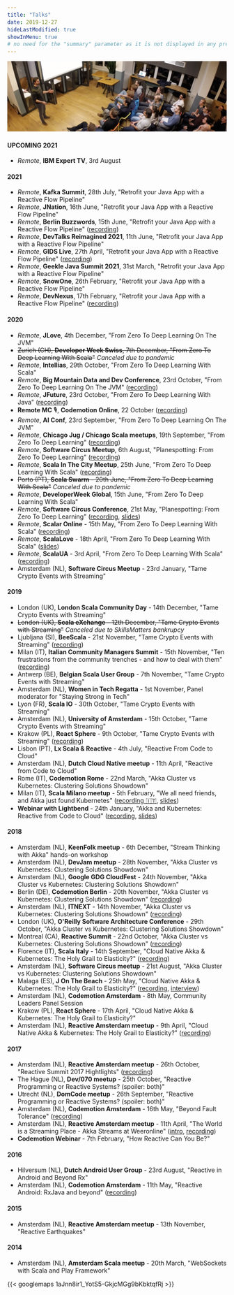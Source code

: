 ```yaml
---
title: "Talks"
date: 2019-12-27
hideLastModified: true
showInMenu: true
# no need for the "summary" parameter as it is not displayed in any previews
---
```


![Reactive Meetup](reactive-meetup-wework.jpg)

#### UPCOMING 2021

* *Remote*, **IBM Expert TV**, 3rd August

#### 2021

* *Remote*, **Kafka Summit**, 28th July, "Retrofit your Java App with a Reactive Flow Pipeline"
* *Remote*, **JNation**, 16th June, "Retrofit your Java App with a Reactive Flow Pipeline"
* *Remote*, **Berlin Buzzwords**, 15th June, "Retrofit your Java App with a Reactive Flow Pipeline" ([recording](https://www.youtube.com/watch?v=KRIJ0LXFnDA))
* *Remote*, **DevTalks Reimagined 2021**, 11th June, "Retrofit your Java App with a Reactive Flow Pipeline"
* *Remote*, **GIDS Live**, 27th April, "Retrofit your Java App with a Reactive Flow Pipeline" ([recording](https://www.youtube.com/watch?v=ZDTpm05otXk))
* *Remote*, **Geekle Java Summit 2021**, 31st March, "Retrofit your Java App with a Reactive Flow Pipeline"
* *Remote*, **SnowOne**, 26th February, "Retrofit your Java App with a Reactive Flow Pipeline"   
* *Remote*, **DevNexus**, 17th February, "Retrofit your Java App with a Reactive Flow Pipeline" ([recording](https://www.youtube.com/watch?v=mF7YKeXv7LU))

#### 2020

* *Remote*, **JLove**, 4th December, "From Zero To Deep Learning On The JVM"
* ~~Zurich (CH), **Developer Week Swiss**, 7th December, "From Zero To Deep Learning With Scala"~~  *Canceled due to pandemic*
* *Remote*, **Intellias**, 29th October, "From Zero To Deep Learning With Scala"
* *Remote*, **Big Mountain Data and Dev Conference**, 23rd October, "From Zero To Deep Learning On The JVM" ([recording](https://www.youtube.com/watch?v=Pteq7lq3z_E))
* *Remote*, **JFuture**, 23rd October, "From Zero To Deep Learning With Java" ([recording](https://www.youtube.com/watch?v=yo-mSk7ukkc))
* **Remote MC** 🎙, **Codemotion Online**, 22 October ([recording](https://vimeo.com/475399236))
* *Remote*, **AI Conf**, 23rd September, "From Zero To Deep Learning On The JVM"
* *Remote*, **Chicago Jug / Chicago Scala meetups**, 19th September, "From Zero To Deep Learning" ([recording](https://youtu.be/j2llvhV7cik))
* *Remote*, **Software Circus Meetup**, 6th August, "Planespotting: From Zero To Deep Learning" ([recording](https://t.co/sTqIUJtreC))
* *Remote*, **Scala In The City Meetup**, 25th June, "From Zero To Deep Learning With Scala" ([recording](https://www.youtube.com/watch?v=HQJgE1p2SG0))
* ~~Porto (PT), **Scala Swarm** - 20th June, "From Zero To Deep Learning With Scala"~~ *Canceled due to pandemic*
* *Remote*, **DeveloperWeek Global**, 15th June, "From Zero To Deep Learning With Scala"
* *Remote*, **Software Circus Conference**, 21st May, "Planespotting: From Zero To Deep Learning" ([recording](https://www.youtube.com/watch?v=genol6uZwe4), [slides](https://www.slideshare.net/FabioTiriticco/planespotting-from-zero-to-deep-learning))
* *Remote*, **Scalar Online** - 15th May, "From Zero To Deep Learning With Scala" ([recording](https://t.co/8qHZAI05ZV?amp=1))
* *Remote*, **ScalaLove** - 18th April, "From Zero To Deep Learning With Scala" ([slides](https://www.slideshare.net/FabioTiriticco/from-zero-to-deep-learning-with-scala-232229345))
* *Remote*, **ScalaUA** - 3rd April, "From Zero To Deep Learning With Scala" ([recording](https://www.youtube.com/watch?v=HvjaAzW8TAE))
* Amsterdam (NL), **Software Circus Meetup** - 23rd January, "Tame Crypto Events with Streaming"

#### 2019

* London (UK), **London Scala Community Day** - 14th December, "Tame Crypto Events with Streaming"
* ~~London (UK), **Scala eXchange** - 12th December, "Tame Crypto Events with Streaming"~~ *Canceled due to SkillsMatters bankrupcy*
* Ljubljana (SI), **BeeScala** - 21st November, "Tame Crypto Events with Streaming" ([recording](https://www.youtube.com/watch?v=wk8g83XRUzQ))
* Milan (IT), **Italian Community Managers Summit** - 15th November, "Ten frustrations from the community trenches - and how to deal with them" ([recording](https://www.youtube.com/watch?v=_WqodKHwPk4))
* Antwerp (BE), **Belgian Scala User Group** - 7th November, "Tame Crypto Events with Streaming"
* Amsterdam (NL), **Women in Tech Regatta** - 1st November, Panel moderator for "Staying Strong in Tech"
* Lyon (FR), **Scala IO** - 30th October, "Tame Crypto Events with Streaming"
* Amsterdam (NL), **University of Amsterdam** - 15th October, "Tame Crypto Events with Streaming"
* Krakow (PL), **React Sphere** - 9th October, "Tame Crypto Events with Streaming" ([recording](https://www.youtube.com/watch?v=P1W1CSnZdS4))
* Lisbon (PT), **Lx Scala & Reactive** - 4th July, "Reactive From Code to Cloud"
* Amsterdam (NL), **Dutch Cloud Native meetup** - 11th April, "Reactive from Code to Cloud"
* Rome (IT), **Codemotion Rome** - 22nd March, "Akka Cluster vs Kubernetes: Clustering Solutions Showdown"
* Milan (IT), **Scala Milano meetup** - 5th February, "We all need friends, and Akka just found Kubernetes" ([recording 🇮🇹](https://www.youtube.com/watch?v=NTpHZLj3LjI&feature=youtu.be), [slides](https://www.slideshare.net/FabioTiriticco/we-all-need-friends-and-akka-just-found-kubernetes))
* **Webinar with Lightbend** - 24th January, "Akka and Kubernetes: Reactive from Code to Cloud" ([recording](https://www.youtube.com/watch?v=FyneQrH-0Rc), [slides](https://www.lightbend.com/blog/akka-and-kubernetes-reactive-from-code-to-cloud))

#### 2018

* Amsterdam (NL), **KeenFolk meetup** - 6th December, "Stream Thinking with Akka" hands-on workshop
* Amsterdam (NL), **DevJam meetup** - 28th November, "Akka Cluster vs Kubernetes: Clustering Solutions Showdown"
* Amsterdam (NL), **Google GDG CloudFest** - 24th November, "Akka Cluster vs Kubernetes: Clustering Solutions Showdown"
* Berlin (DE), **Codemotion Berlin** - 20th November, "Akka Cluster vs Kubernetes: Clustering Solutions Showdown" ([recording](https://youtu.be/1ICRGG_g5yQ))
* Amsterdam (NL), **ITNEXT** - 14th November, "Akka Cluster vs Kubernetes: Clustering Solutions Showdown" ([recording](https://www.youtube.com/watch?v=v2j2SyVhzTY&t=1s))
* London (UK), **O'Reilly Software Architecture Conference** - 29th October, "Akka Cluster vs Kubernetes: Clustering Solutions Showdown"
* Montreal (CA), **Reactive Summit** - 22nd October, "Akka Cluster vs Kubernetes: Clustering Solutions Showdown" ([recording](https://t.co/f0b2mG6SeY))
* Florence (IT), **Scala Italy** - 14th September, "Cloud Native Akka & Kubernetes: The Holy Grail to Elasticity?" ([recording](https://vimeo.com/294735363))
* Amsterdam (NL), **Software Circus meetup** - 21st August, "Akka Cluster vs Kubernetes: Clustering Solutions Showdown"
* Malaga (ES), **J On The Beach** - 25th May, "Cloud Native Akka & Kubernetes: The Holy Grail to Elasticity?" ([recording](https://youtu.be/OOXRgd5yUQo), [interview](https://youtu.be/pZgrAnORNAU))
* Amsterdam (NL), **Codemotion Amsterdam** - 8th May, Community Leaders Panel Session
* Krakow (PL), **React Sphere** - 17th April, "Cloud Native Akka & Kubernetes: The Holy Grail to Elasticity?"
* Amsterdam (NL), **Reactive Amsterdam meetup** - 9th April, "Cloud Native Akka & Kubernetes: The Holy Grail to Elasticity?" ([recording](https://youtu.be/M8P3MFmMDk4))

#### 2017

* Amsterdam (NL), **Reactive Amsterdam meetup** - 26th October, "Reactive Summit 2017 Hightlights" ([recording](https://youtu.be/J1mkMYIO9gg))
* The Hague (NL), **Dev/070 meetup** - 25th October, "Reactive Programming or Reactive Systems? (spoiler: both)"
* Utrecht (NL), **DomCode meetup** - 26th September, "Reactive Programming or Reactive Systems? (spoiler: both)"
* Amsterdam (NL), **Codemotion Amsterdam** - 16th May, "Beyond Fault Tolerance" ([recording](https://youtu.be/zgKoAfhCHVE))
* Amsterdam (NL), **Reactive Amsterdam meetup** - 11th April, "The World is a Streaming Place - Akka Streams at Weeronline" ([intro](https://youtu.be/eKkeHHTSETw), [recording](https://youtu.be/MQGXrrhGUTw))
* **Codemotion Webinar** - 7th February, "How Reactive Can You Be?"

#### 2016

* Hilversum (NL), **Dutch Android User Group** - 23rd August, "Reactive in Android and Beyond Rx"
* Amsterdam (NL), **Codemotion Amsterdam** - 11th May, "Reactive Android: RxJava and beyond" ([recording](https://youtu.be/QGYzrEZEW_k))

#### 2015

* Amsterdam (NL), **Reactive Amsterdam meetup** - 13th November, "Reactive Earthquakes"

#### 2014

* Amsterdam (NL), **Amsterdam Scala meetup** - 20th March, "WebSockets with Scala and Play Framework"

{{< googlemaps 1aJnn8ir1_YotS5-GkjcMGg9bKbktqfRj >}}



